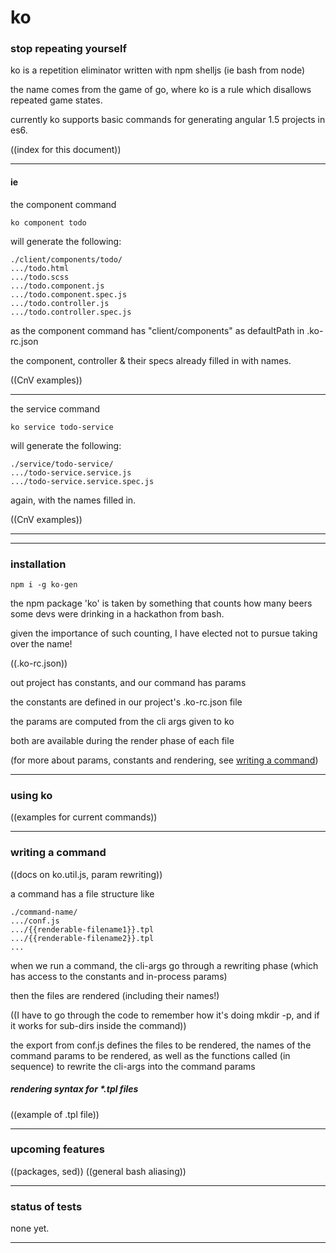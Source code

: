 # ko
### stop repeating yourself

ko is a repetition eliminator written with npm shelljs (ie bash from node)

the name comes from the game of go, where ko is a rule which disallows
repeated game states.

currently ko supports basic commands for generating angular 1.5 projects in es6.

((index for this document))

---

#### ie
the component command
```
ko component todo
```

will generate the following:

```
./client/components/todo/
.../todo.html
.../todo.scss
.../todo.component.js
.../todo.component.spec.js
.../todo.controller.js
.../todo.controller.spec.js
```
as the component command has "client/components" as defaultPath in .ko-rc.json

the component, controller & their specs already filled in with names.

((CnV examples))

---

the service command
```
ko service todo-service
```

will generate the following:

```
./service/todo-service/
.../todo-service.service.js
.../todo-service.service.spec.js
```
again, with the names filled in.

((CnV examples))

---

---

### installation


```
npm i -g ko-gen
```

the npm package 'ko' is taken by something that counts how many beers some devs were drinking in a hackathon from bash.

given the importance of such counting, I have elected not to pursue taking over the name!


((.ko-rc.json))

out project has constants, and our command has params

the constants are defined in our project's .ko-rc.json file

the params are computed from the cli args given to ko

both are available during the render phase of each file

(for more about params, constants and rendering, see [writing a command](#writing-a-command))

---

### using ko

((examples for current commands))

---

### writing a command

((docs on ko.util.js, param rewriting))

a command has a file structure like

```
./command-name/
.../conf.js
.../{{renderable-filename1}}.tpl
.../{{renderable-filename2}}.tpl
...
```

when we run a command, the cli-args go through a rewriting phase (which has access to the constants and in-process params)

then the files are rendered (including their names!)

((I have to go through the code to remember how it's doing mkdir -p, and if it works for sub-dirs inside the command))

the export from conf.js defines the files to be rendered, the names of the command params to be rendered, as well as the functions called (in sequence) to rewrite the cli-args into the command params


##### rendering syntax for *.tpl files

((example of .tpl file))

---

### upcoming features

((packages, sed))
((general bash aliasing))

---

### status of tests

none yet. 

---
